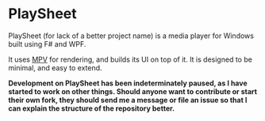 PlaySheet
=========

PlaySheet (for lack of a better project name) is a media player
for Windows built using F# and WPF.

It uses [MPV](https://mpv.io/) for rendering, and builds its
UI on top of it. It is designed to be minimal, and easy to extend.

**Development on PlaySheet has been indeterminately paused, as
I have started to work on other things. Should anyone want to
contribute or start their own fork, they should send me a message
or file an issue so that I can explain the structure of the repository
better.**
